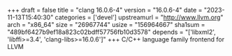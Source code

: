 +++
draft = false
title = "clang 16.0.6-4"
version = "16.0.6-4"
date = "2023-11-13T15:40:30"
categories = ['devel']
upstreamurl = "http://www.llvm.org"
arch = "x86_64"
size = "26967744"
usize = "156964667"
sha1sum = "489bf6427b9ef18a823c02bdff57756fb10d3578"
depends = "['libxml2', 'libffi>=3.4', 'clang-libs>=16.0.6']"
+++
C/C++ language family frontend for LLVM